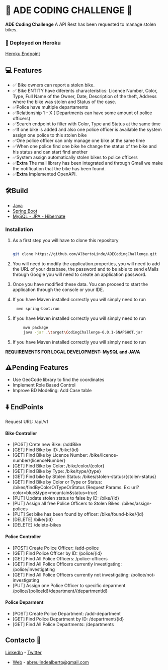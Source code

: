 # 🚨 ADE CODING CHALLENGE 🚓

**ADE Coding Challenge** A API Rest has been requested to manage stolen bikes.

### 🚀 Deployed on Heroku
[Heroku Endpoint](https://ade-coding-challenge.herokuapp.com/ "Web")

## 💻 Features

- ✅ Bike owners can report a stolen bike.
- ✅ Bike ENTITY have diferents characteristics: Licence Number, Color, Type, Full Name of the Owner, Date, Description
  of the theft, Address where the bike was stolen and Status of the case.
- ✅Police have multiple departaments
- ✅Relationship 1 - X ( Departments can have some amount of police officers)
- ✅Search endpoint to filter with Color, Type and Status at the same time
- ✅If one bike is added and also one police officer is available the system assign one police to this stolen bike
- ✅One police officer can only manage one bike at the same time
- ✅When one police find one bike he change the status of the bike and his status and can start find another
- ✅System assign automatically stolen bikes to police officers
- ✅**Extra** The mail library has been integrated and through Gmail we make the notification that the bike has been
  found.
- ✅**Extra** Implemented OpenAPI.

## 🛠️Build

* [Java](https://docs.oracle.com/en/java/javase/11/)
* [Spring Boot](https://spring.io/projects/spring-boot)
* [MySQL - JPA - Hibernate]()

### Installation

1. As a first step you will have to clone this repository
   ```sh

   git clone https://github.com/AlbertoLinde/ADECodingChallenge.git

   ```

2. You will need to modify the application.properties, you will need to add the URL of your database, the password and
   to be able to send eMails through Google you will need to create an application password.

3. Once you have modified these data. You can proceed to start the application through the console or your IDE.

4. If you have Maven installed correctly you will simply need to run

```sh
     mvn spring-boot:run
```

5. If you have Maven installed correctly you will simply need to run

```sh
		mvn package
		java -jar .\target\CodingChallenge-0.0.1-SNAPSHOT.jar
   ```

5. If you have Maven installed correctly you will simply need to run

**REQUIREMENTS FOR LOCAL DEVELOPMENT: MySQL and JAVA**

## ⚠️Pending Features

* Use GeoCode library to find the coordinates
* Implement Role Based Control
* Improve BD Modeling: Add Case table

## ⬇️ EndPoints

Request URL: /api/v1

#### Bike Controller

- [POST] Crete new Bike: /addBike
- [GET] Find Bike by ID: /bike/{id}
- [GET] Find Bike by Licence Number: /bike/licence-number/{licenceNumber}
- [GET] Find Bike by Color: /bike/color/{color}
- [GET] Find Bike by Type: /bike/type/{type}
- [GET] Find bike by Stolen Status: /bikes/stolen-status/{stolen-status}
- [GET] Find Bike by Color or Type or Status: /bikes/findByColorOrTypeOrStatus (Request Params. Ex:
  url?color=blue&type=mountain&status=true)
- [PUT] Update stolen status to false by ID: /bike/{id}
- [PUT] Assign all free Police Officers to Stolen Bikes: /bikes/assign-polices
- [PUT] Set bike has been found by officer: /bike/found-bike/{id}
- [DELETE] /bike/{id}
- [DELETE] /delete-bikes

#### Police Controller

- [POST] Create Police Officer: /add-police
- [GET] Find Police Officer by ID: /police/{id}
- [GET] Find All Police Officers: /police-officers
- [GET] Find All Police Officers currently investigating: /police/investigating
- [GET] Find All Police Officers currently not investigating: /police/not-investigating
- [PUT] Assign one Police Officer to specific deparment /police/{policeId}/department/{departmentId}


#### Police Deparment

- [POST] Create Police Department: /add-department
- [GET] Find Police Department by ID: /department/{id}
- [GET] Find All Police Departments: /departments

## Contacto 📩

[LinkedIn](www.linkedin.com/in/albertolinde "LinkedIn") - [Twitter](https://twitter.com/AlberALinde "Twitter")

- [Web](https://www.albertolinde.com/ "Web") - abreulindealberto@gmail.com